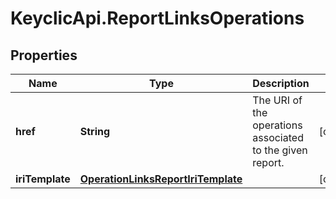 # KeyclicApi.ReportLinksOperations

## Properties
Name | Type | Description | Notes
------------ | ------------- | ------------- | -------------
**href** | **String** | The URI of the operations associated to the given report. | [optional] 
**iriTemplate** | [**OperationLinksReportIriTemplate**](OperationLinksReportIriTemplate.md) |  | [optional] 


